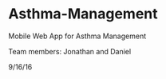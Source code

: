 # Asthma-Management
Mobile Web App for Asthma Management

Team members: Jonathan and Daniel

9/16/16
